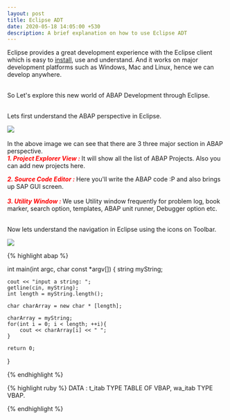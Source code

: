 ```yaml
---
layout: post
title: Eclipse ADT
date: 2020-05-18 14:05:00 +530
description: A brief explanation on how to use Eclipse ADT
---
```

Eclipse provides a great development experience with the Eclipse client which is easy to  <a href="#">install</a>, use and understand. And it works on major development platforms such as Windows, Mac and Linux, hence we can develop anywhere.

<br/> So Let's explore this new world of ABAP Development through Eclipse.

<br/>Lets first understand the ABAP perspective in Eclipse.

<div class="img_row">
	<img class="col three" src="#">
</div>
<br> In the above image we can see that there are 3 three major section in ABAP perspective.
<br><em><strong style="color: red;">1. Project Explorer View : </strong></em>It will show all the list of ABAP Projects. Also you can add new projects here.
<br>

<em><strong style="color: red;">2. Source Code Editor : </strong></em> Here you'll write the ABAP code :P and also brings up SAP GUI screen.  
<br>
<em><strong style="color: red;">3. Utility Window : </strong></em>We use Utility window frequently for problem log, 
book marker, search option, templates, ABAP unit runner, Debugger option etc.

<br> Now lets understand the navigation in Eclipse using the icons on Toolbar.
<div class="img_row">
	<img class="col three" src="#">
</div>



{% highlight abap %}

int main(int argc, char const *argv[])
{
	string myString;

	cout << "input a string: ";
	getline(cin, myString);
	int length = myString.length();
	
	char charArray = new char * [length];

	charArray = myString;
	for(int i = 0; i < length; ++i){
		cout << charArray[i] << " ";
	}
	
	return 0;
}


{% endhighlight %}

{% highlight ruby %}
DATA : t_itab TYPE TABLE OF VBAP,
       wa_itab TYPE VBAP.

{% endhighlight %}